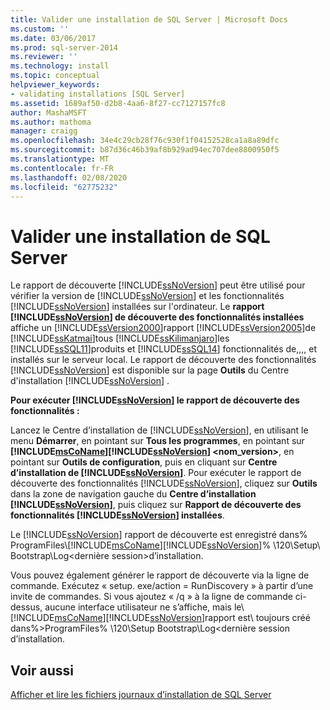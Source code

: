 ```yaml
---
title: Valider une installation de SQL Server | Microsoft Docs
ms.custom: ''
ms.date: 03/06/2017
ms.prod: sql-server-2014
ms.reviewer: ''
ms.technology: install
ms.topic: conceptual
helpviewer_keywords:
- validating installations [SQL Server]
ms.assetid: 1689af50-d2b8-4aa6-8f27-cc7127157fc8
author: MashaMSFT
ms.author: mathoma
manager: craigg
ms.openlocfilehash: 34e4c29cb28f76c930f1f04152528ca1a8a89dfc
ms.sourcegitcommit: b87d36c46b39af8b929ad94ec707dee8800950f5
ms.translationtype: MT
ms.contentlocale: fr-FR
ms.lasthandoff: 02/08/2020
ms.locfileid: "62775232"
---
```

# <a name="validate-a-sql-server-installation"></a>Valider une installation de SQL Server
  Le rapport de découverte [!INCLUDE[ssNoVersion](../../includes/ssnoversion-md.md)] peut être utilisé pour vérifier la version de [!INCLUDE[ssNoVersion](../../includes/ssnoversion-md.md)] et les fonctionnalités [!INCLUDE[ssNoVersion](../../includes/ssnoversion-md.md)] installées sur l'ordinateur. Le **rapport [!INCLUDE[ssNoVersion](../../includes/ssnoversion-md.md)] de découverte des fonctionnalités installées** affiche un [!INCLUDE[ssVersion2000](../../includes/ssversion2000-md.md)]rapport [!INCLUDE[ssVersion2005](../../includes/ssversion2005-md.md)]de [!INCLUDE[ssKatmai](../../includes/sskatmai-md.md)]tous [!INCLUDE[ssKilimanjaro](../../includes/sskilimanjaro-md.md)]les [!INCLUDE[ssSQL11](../../includes/sssql11-md.md)]produits et [!INCLUDE[ssSQL14](../../includes/sssql14-md.md)] fonctionnalités de,,,, et installés sur le serveur local. Le rapport de découverte des fonctionnalités [!INCLUDE[ssNoVersion](../../includes/ssnoversion-md.md)] est disponible sur la page **Outils** du Centre d'installation [!INCLUDE[ssNoVersion](../../includes/ssnoversion-md.md)] .  
  
 **Pour exécuter [!INCLUDE[ssNoVersion](../../includes/ssnoversion-md.md)] le rapport de découverte des fonctionnalités :**  
  
 Lancez le Centre d’installation de [!INCLUDE[ssNoVersion](../../includes/ssnoversion-md.md)], en utilisant le menu **Démarrer**, en pointant sur **Tous les programmes**, en pointant sur **[!INCLUDE[msCoName](../../includes/msconame-md.md)][!INCLUDE[ssNoVersion](../../includes/ssnoversion-md.md)] \<nom_version>**, en pointant sur **Outils de configuration**, puis en cliquant sur **Centre d’installation de [!INCLUDE[ssNoVersion](../../includes/ssnoversion-md.md)]**. Pour exécuter le rapport de découverte des fonctionnalités [!INCLUDE[ssNoVersion](../../includes/ssnoversion-md.md)], cliquez sur **Outils** dans la zone de navigation gauche du **Centre d’installation [!INCLUDE[ssNoVersion](../../includes/ssnoversion-md.md)]**, puis cliquez sur **Rapport de découverte des fonctionnalités [!INCLUDE[ssNoVersion](../../includes/ssnoversion-md.md)] installées**.  
  
 Le [!INCLUDE[ssNoVersion](../../includes/ssnoversion-md.md)] rapport de découverte est enregistré dans% ProgramFiles\\[!INCLUDE[msCoName](../../includes/msconame-md.md)][!INCLUDE[ssNoVersion](../../includes/ssnoversion-md.md)]% \120\Setup\\ Bootstrap\Log<dernière session\>d’installation.  
  
 Vous pouvez également générer le rapport de découverte via la ligne de commande. Exécutez « setup. exe/action = RunDiscovery » à partir d’une invite de commandes. Si vous ajoutez « /q » à la ligne de commande ci-dessus, aucune interface utilisateur ne s’affiche, mais le\\[!INCLUDE[msCoName](../../includes/msconame-md.md)][!INCLUDE[ssNoVersion](../../includes/ssnoversion-md.md)]rapport est\\ toujours créé dans%\>ProgramFiles% \120\Setup Bootstrap\Log<dernière session d’installation.  
  
## <a name="see-also"></a>Voir aussi  
 [Afficher et lire les fichiers journaux d’installation de SQL Server](view-and-read-sql-server-setup-log-files.md)  
  
  
